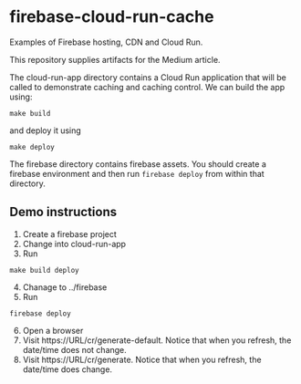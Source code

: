 # firebase-cloud-run-cache
Examples of Firebase hosting, CDN and Cloud Run.

This repository supplies artifacts for the Medium article.

The cloud-run-app directory contains a Cloud Run application that will be called to
demonstrate caching and caching control.  We can build the app using:

```
make build
```

and deploy it using

```
make deploy
```

The firebase directory contains firebase assets.  You should create a firebase environment
and then run `firebase deploy` from within that directory.


## Demo instructions

1. Create a firebase project
2. Change into cloud-run-app
3. Run
```
make build deploy
```
4. Chanage to ../firebase
5. Run
```
firebase deploy
```
6. Open a browser
7. Visit https://URL/cr/generate-default.  Notice that when you refresh, the date/time does not change.
8. Visit https://URL/cr/generate.  Notice that when you refresh, the date/time does change.